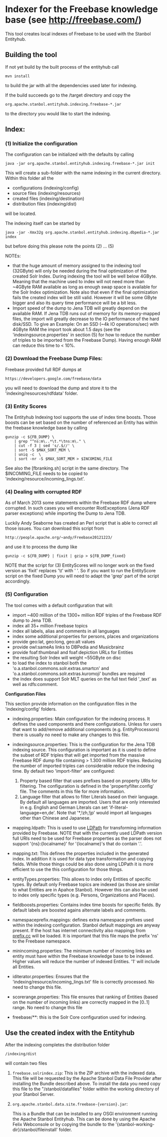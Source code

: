 <!-- 
  Licensed to the Apache Software Foundation (ASF) under one or more
  contributor license agreements.  See the NOTICE file distributed with
  this work for additional information regarding copyright ownership.
  The ASF licenses this file to You under the Apache License, Version 2.0
  (the "License"); you may not use this file except in compliance with
  the License.  You may obtain a copy of the License at

      http://www.apache.org/licenses/LICENSE-2.0

  Unless required by applicable law or agreed to in writing, software
  distributed under the License is distributed on an "AS IS" BASIS,
  WITHOUT WARRANTIES OR CONDITIONS OF ANY KIND, either express or implied.
  See the License for the specific language governing permissions and
  limitations under the License.
-->

# Indexer for the Freebase knowledge base (see http://freebase.com/)

This tool creates local indexes of Freebase to be used with the Stanbol Entityhub.

## Building the tool

If not yet build by the built process of the entityhub call

    mvn install

to build the jar with all the dependencies used later for indexing.

If the build succeeds go to the /target directory and copy the

    org.apache.stanbol.entityhub.indexing.freebase-*.jar

to the directory you would like to start the indexing.

## Index:

### (1) Initialize the configuration

The configuration can be initialized with the defaults by calling

    java -jar org.apache.stanbol.entityhub.indexing.freebase-*.jar init

This will create a sub-folder with the name indexing in the current directory.
Within this folder all the

* configurations (indexing/config)
* source files (indexing/resources)
* created files (indexing/destination)
* distribution files (indexing/dist)

will be located.

The indexing itself can be started by

    java -jar -Xmx32g org.apache.stanbol.entityhub.indexing.dbpedia-*.jar index

but before doing this please note the points (2) ... (5)

NOTEs:

* that the huge amount of memory assigned to the indexing tool (32GByte) will only
be needed during the final optimization of the created Solr Index. During indexing the
tool will be well below 4GByte. Meaning that the machine used to index will not need
more than ~4GByte RAM available as long as enough swap space is available for the
Solr Index optimization. Note also that even if the final optimization fails the
created index will be still valid. However it will be some GByte bigger and also its
query time performance will be a bit less. 
* Import speed of the dump to Jena TDB will greatly depend on the available RAM. If
Jena TDB runs out of memory for its memory-mapped files, the import will greatly
decrease to the IO performance of the hard disk/SSD. To give an Example: On an 
SSD (~4k IO operations/sec) with 4GByte RAM the import took about 1.5 days 
(see the 'indexingsource.properties' in section (5) for how to reduce the number
of triples to be imported from the Freebase Dump). Having enough RAM can reduce
this time to < 10%.

### (2) Download the Freebase Dump Files:

Freebase provided full RDF dumps at 

    https://developers.google.com/freebase/data

you will need to download the dump and store it to the 'indexing/resources/rdfdata'
folder.

### (3) Entity Scores

The Entityhub Indexing tool supports the use of index time boosts. Those
boosts can be set based on the number of referenced an Entity has within the
freebase knowledge base by calling 

    gunzip -c ${FB_DUMP} \
        | grep "^ns:m\..*\t.*\tns:m\." \
        | cut -f 3 | sed 's/.$//' \
        | sort -S $MAX_SORT_MEM \
        | uniq -c  \
        | sort -nr -S $MAX_SORT_MEM > $INCOMING_FILE

See also the [fbranking.sh] script in the same directory. The $INCOMING_FILE
needs to be copied to 'indexing/resource/incoming_lings.txt'.

### (4) Dealing with corrupted RDF

As of March 2013 some statements within the Freebase RDF dump where corrupted.
In such cases you will encounter RiotExceptions (Jena RDF parser exceptions) 
while importing the Dump to Jena TDB. 

Luckily Andy Seaborne has created an Perl script that is able to correct
all those issues. You can download this script from

    http://people.apache.org/~andy/Freebase20121223/

and use it to process the dump like 

    gunzip -c ${FB_DUMP} | fixit | gzip > ${FB_DUMP_fixed}

NOTE that the script for (3) EntityScores will no longer work on the 
fixed version as 'fixit' replaces '\t' with ' '. So if you want to
run the EntityScore script on the fixed Dump you will need to adapt
the 'grep' part of the script accordingly.


### (5) Configuration

The tool comes with a default configuration that will:

* import ~400 million of the 1300+ million RDF triples of the Freebase RDF dump
to Jena TDB. 
* index all 35+ million Freebase topics
* index all labels, alias and comments in all languages
* index some additional properties for persons, places and organizations
* provide geo:lat, geo:long, geo:alt values
* provide owl:sameAs links to DBPedia and Musicbrainz
* provide foaf:thumbnail and foaf:depiction URLs for Entities
* the resulting Solr Index will weight ~55GByte on disc
* to load the index to stanbol both the 'o.a.stanbol.commons.solr.extras.smartcn' 
and 'o.a.stanbol.commons.solr.extras.kuromoji' bundles are required
* the index does support Solr MLT queries on the full text field '_text' as
well as rdfs:comment.


__Configuration Files__

This section provide information on the configuration files in the
'indexing/config' folders.

* indexing.properties: Main configuration for the indexing process. It
defines the used components and there configurations. Unless for users 
that want to add/remove additional components (e.g. EntityProcessors)
there is usually no need to make any changes to this file.

* indexingsource.properties: This is the configuration for the Jena TDB
indexing source. This configuration is important as it is used to define
the subset of RDF triples that will get imported from the massive Freebase
RDF dump file containing > 1.300 million RDF triples. Reducing the number 
of imported triples can considerable reduce the indexing time. By default two
'import-filter' are configured: 

    1. Property based filter that uses prefixes based on property URIs for 
filtering. The configuration is defined in the 'propertyfilter.config' file.
The comments in this file for more information.
    2. Language filter that allows to filter Literals based on their language.
By default all languages are imported. Users that are only interested in
e.g. English and German Literals can set 'if-literal-language=en,de'. Note
that '*,!zh,!jp' would import all languages other than Chinese and Japanese.

* mapping.ldpath: This is used to use [LDPath](http://marmotta.incubator.apache.org/ldpath/introduction.html)
for transforming information provided by Freebase. NOTE that with the currently
used LDPath version full URIs need to be used for Freebase properties as the parser
does not support '{ns}:{localname}' for '{localname}'s that do contain '.'.

* mapping.txt: This defines the properties included in the generated index. In
addition it is used for data type transformation and copying fields. While those
things could be also done using LDPath it is more efficient to use the
this configuration for those things.

* entityTypes.properties: This allows to index only Entities of specific types.
By default only Freebase topics are indexed (as those are similar to what 
Entities are in Apahce Stanbol). However this can also be used to index only
specific types (e.g. Persons, Organizations and Places).

* fieldboosts.properties: Contains index time boosts for specific fields. 
By default labels are boosted agains alternate labels and comments.

* namespaceprefix.mappings: defines extra namespace prefixes used within the
indexing configuration. Stanbol default mappings are anyway present. If
the host has internet connectivity also mappings from [prefix.cc](http:prefix.cc)
will be loaded. It is important that this file maps the prefix 'ns' to the 
Freebase namespace. 

* minincoming.properties: The minimum number of incoming links an entity must
have within the Freebase knowledge base to be indexed. Higher values will
reduce the number of indexed Entities. '1' will include all Entities.

* iditerator.properties: Ensures that the 'indexing/resource/incoming_lings.txt'
file is correctly processed. No need to change this file.

* scorerange.properties: This file ensures that ranking of Entities (based
on the number of incoming links) are correctly mapped in the [0..1] range.
No need to change this file

* freebase/**: this is the Solr Core configuration used for indexing.


## Use the created index with the Entityhub

After the indexing completes the distribution folder

    /indexing/dist

will contain two files

1. `freebase.solrindex.zip`: This is the ZIP archive with the indexed
   data. This file will be requested by the Apache Stanbol Data File
   Provider after installing the Bundle described above. To install the
   data you need copy this file to the "/stanbol/datafiles" folder within
   the working directory of your Stanbol Server.
      
      
2. `org.apache.stanbol.data.site.freebase-{version}.jar`: 

   This is a Bundle that can be installed to any OSGI environment running the Apache Stanbol
   Entityhub. This can be done by using the Apache Felix Webconsole or by copying
   the bundle to the '{stanbol-working-dir}/stanbol/fileinstall' folder.

